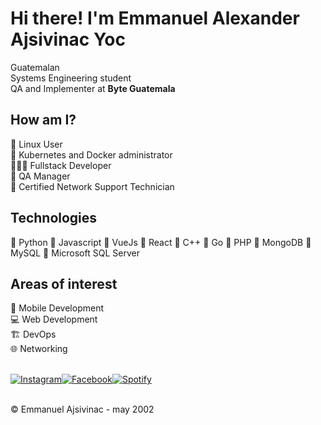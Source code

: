 # Hi there! I'm Emmanuel Alexander Ajsivinac Yoc
Guatemalan <br>
Systems Engineering student <br>
QA and Implementer at **Byte Guatemala**

## How am I?
🐧 Linux User <br>
🐋 Kubernetes and Docker administrator <br>
🧑🏽‍💻 Fullstack Developer <br>
📱 QA Manager <br>
🛜 Certified Network Support Technician <br>

## Technologies
🔹 Python
🔹 Javascript
🔹 VueJs
🔹 React
🔹 C++
🔹 Go
🔹 PHP
🔹 MongoDB
🔹 MySQL
🔹 Microsoft SQL Server 

## Areas of interest
📱 Mobile Development <br>
💻 Web Development <br> 
🏗️ DevOps <br>
🌐 Networking <br><br>

<div style="display: flex; align-items: center;">
  <a href="https://www.instagram.com/emmanuelajsivinac" target="_blank"><img src="https://img.shields.io/badge/Instagram-%23E4405F.svg?&style=flat-square&logo=instagram&logoColor=white" alt="Instagram"></a>
  <a href="https://www.facebook.com/emmajsivinac" target="_blank"><img src="https://img.shields.io/badge/Facebook-%231877F2.svg?&style=flat-square&logo=facebook&logoColor=white" alt="Facebook"></a>
  <a href="https://open.spotify.com/user/31zcjnaemnp7zoszyc7i5yxslrhe" target="_blank"><img src="https://img.shields.io/badge/Spotify-%231ED760.svg?&style=flat-square&logo=spotify&logoColor=white" alt="Spotify"></a>
</div>
<br>


<!--
<p align="center">
  <img src="https://github.com/user-attachments/assets/10c3c236-84c3-4950-b97c-3b3e83a9d730" width=45% />
  <img src="https://github.com/user-attachments/assets/f88e1864-aebd-4999-9eae-46f054bc663a" width=45% />
</p>

![20240821_001911726_iOS](https://github.com/user-attachments/assets/10c3c236-84c3-4950-b97c-3b3e83a9d730)

![20240603_145428800_iOS](https://github.com/user-attachments/assets/f88e1864-aebd-4999-9eae-46f054bc663a)

-->


©️ Emmanuel Ajsivinac - may 2002
<!--
**emmanuelajsivinac/EmmanuelAjsivinac** is a ✨ _special_ ✨ repository because its `README.md` (this file) appears on your GitHub profile.

Here are some ideas to get you started:

- 🔭 I’m currently working on ...
- 🌱 I’m currently learning ...
- 👯 I’m looking to collaborate on ...
- 🤔 I’m looking for help with ...
- 💬 Ask me about ...
- 📫 How to reach me: ...
- 😄 Pronouns: ...
- ⚡ Fun fact: ...
-->
